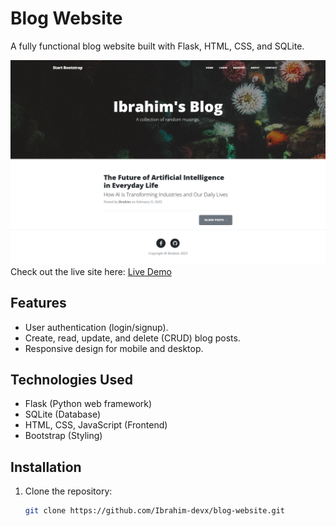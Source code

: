 # Blog Website

A fully functional blog website built with Flask, HTML, CSS, and SQLite.

![Website Preview](blog-website-screenshot.png)
Check out the live site here: [Live Demo](https://ibrahim-devx.github.io/blog-website/)
## Features
- User authentication (login/signup).
- Create, read, update, and delete (CRUD) blog posts.
- Responsive design for mobile and desktop.

## Technologies Used
- Flask (Python web framework)
- SQLite (Database)
- HTML, CSS, JavaScript (Frontend)
- Bootstrap (Styling)

## Installation
1. Clone the repository:
   ```bash
   git clone https://github.com/Ibrahim-devx/blog-website.git
